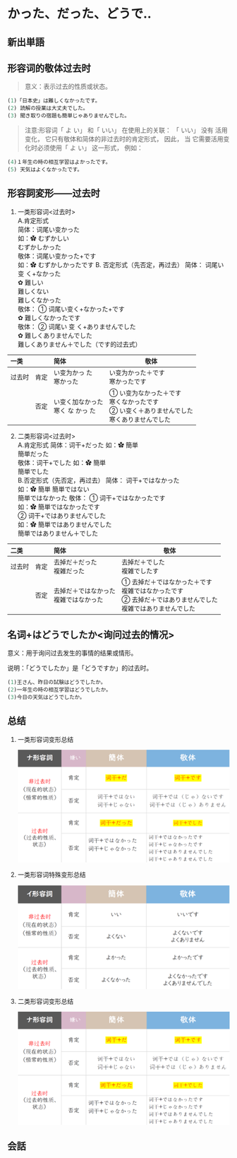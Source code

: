 # かった、だった、どうで..

## 新出単語

<vue-audio file="../audio/4-2-たんご.mp3" loop />

## 形容词的敬体过去时

> 意义：表示过去的性质或状态。

```ts
(1)「日本史」は難しくなかったです。
(2) 読解の授業は大丈夫でした。
(3) 聞き取りの宿題も簡単じゃありませんでした。
```

> 注意:形容词「 よ い」 和「 いい」 在使用上的关联： 「 いい」 没有
> 活用变化， 它只有敬体和简体的非过去时的肯定形式， 因此， 当
> 它需要活用变化时必须使用「 よ い」 这一形式， 例如：

```ts
(4)１年生の時の相互学習はよかったです。
(5) 天気はよくなかったです。
```

## 形容詞変形——过去时

1. 一类形容词<过去时>  
    A.肯定形式  
    简体：词尾い变かった  
    如：✿ むずかしい  
    むずかしかった  
    敬体：词尾い变かった+です  
    如：✿ むずかしかったです
   B. 否定形式（先否定，再过去）
   简体： 词尾い 变 く+なかった  
   ✿ 難しい  
   難しくない  
   難しくなかった  
   敬体： ① 词尾い变く+なかった+です  
   ✿ 難しくなかったです  
   敬体： ② 词尾い 变 く+ありませんでした  
   ✿ 難しくありませんでした  
   難しくありません＋でした（です的过去式）

| 一类   |      | 简体                                | 敬体                                                                                             |
| :----- | :--- | :---------------------------------- | ------------------------------------------------------------------------------------------------ |
| 过去时 | 肯定 | い变为かっ た<br>寒かった           | い变为かった＋です<br>寒かったです                                                               |
|        | 否定 | い变く加なかった<br>寒く な かっ た | ① い变为なかった＋です<br>寒くなかったです<br>② い变く＋ありませんでした<br>寒くありませんでした |

2. 二类形容词<过去时>  
   A.肯定形式
   简体：词干+だった 如：✿ 簡単  
   簡単だった  
   敬体：词干+でした 如：✿ 簡単  
   簡単でした  
   B.否定形式（先否定，再过去）
   简体： 词干+ではなかった  
   如：✿ 簡単 簡単ではない  
   簡単ではなかった
   敬体： ① 词干+ではなかったです  
   如：✿ 簡単ではなかったです  
   ② 词干+ではありませんでした  
   如：✿ 簡単ではありませんでした  
   簡単ではありません＋でした

| 二类   |      | 简体                                     | 敬体                                                                                                               |
| :----- | :--- | :--------------------------------------- | ------------------------------------------------------------------------------------------------------------------ |
| 过去时 | 肯定 | 去掉だ＋だった<br>複雑だった             | 去掉だ＋でした<br>複雑でしたす                                                                                     |
|        | 否定 | 去掉だ＋ではなかった<br>複雑ではなかった | ① 去掉だ＋ではなかった＋です<br>複雑ではなかったです<br>② 去掉だ＋ではありませんでした<br>複雑ではありませんでした |

## 名词+はどうでしたか<询问过去的情况>

意义：用于询问过去发生的事情的结果或情形。

说明：「どうでしたか」是「どうですか」的过去时。

```ts
(1)王さん、昨日の試験はどうでしたか。
(2)一年生の時の相互学習はどうでしたか。
(3)今日の天気はどうでしたか。
```

## 总结

1. 一类形容词变形总结

   ![avatar](../images/一类形容词变形总结.png)
   
2. 一类形容词特殊变形总结

   ![avatar](../images/一类形容词特殊变形总结.png)

3. 二类形容词变形总结

   ![avatar](../images/二类形容词变形总结.png)

## 会話

<vue-audio file="../audio/4-2-かいわ.mp3" loop=true></vue-audio>

